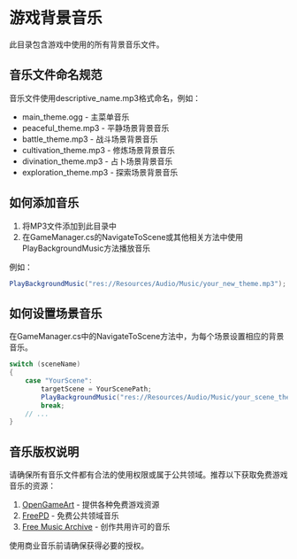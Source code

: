 # 游戏背景音乐

此目录包含游戏中使用的所有背景音乐文件。

## 音乐文件命名规范

音乐文件使用descriptive_name.mp3格式命名，例如：

- main_theme.ogg - 主菜单音乐
- peaceful_theme.mp3 - 平静场景背景音乐
- battle_theme.mp3 - 战斗场景背景音乐
- cultivation_theme.mp3 - 修炼场景背景音乐
- divination_theme.mp3 - 占卜场景背景音乐
- exploration_theme.mp3 - 探索场景背景音乐

## 如何添加音乐

1. 将MP3文件添加到此目录中
2. 在GameManager.cs的NavigateToScene或其他相关方法中使用PlayBackgroundMusic方法播放音乐

例如：
```csharp
PlayBackgroundMusic("res://Resources/Audio/Music/your_new_theme.mp3");
```

## 如何设置场景音乐

在GameManager.cs中的NavigateToScene方法中，为每个场景设置相应的背景音乐。

```csharp
switch (sceneName)
{
    case "YourScene":
        targetScene = YourScenePath;
        PlayBackgroundMusic("res://Resources/Audio/Music/your_scene_theme.mp3");
        break;
    // ...
}
```

## 音乐版权说明

请确保所有音乐文件都有合法的使用权限或属于公共领域。推荐以下获取免费游戏音乐的资源：

1. [OpenGameArt](https://opengameart.org/) - 提供各种免费游戏资源
2. [FreePD](https://freepd.com/) - 免费公共领域音乐
3. [Free Music Archive](https://freemusicarchive.org/) - 创作共用许可的音乐

使用商业音乐前请确保获得必要的授权。
